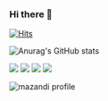 ### Hi there 👋
[![Hits](https://hits.seeyoufarm.com/api/count/incr/badge.svg?url=https%3A%2F%2Fgithub.com%2Fhamtorililil&count_bg=%23A739E6&title_bg=%23640081&icon=&icon_color=%23E7E7E7&title=hits&edge_flat=false)](https://hits.seeyoufarm.com)

![Anurag's GitHub stats](https://github-readme-stats.vercel.app/api?username=hamtorililil&show_icons=true&theme=tokyonight)

<img src="https://img.shields.io/badge/HTML5-E34F26?style=flat-square&logo=HTML5&logoColor=FFFFFF">  <img src="https://img.shields.io/badge/Java-007396?style=flat-square&logo=Java&logoColor=000000" >  <img src="https://img.shields.io/badge/JavaScript-F7DF1E?style=flat-square&logo=JavaScript&logoColor=000000">
<img src="http://mazandi.herokuapp.com/api?handle={handle}&theme=dark"/>

![mazandi profile](http://mazandi.herokuapp.com/api?handle={hamtorililil}&theme=dark)




<!--
**hamtorililil/hamtorililil** is a ✨ _special_ ✨ repository because its `README.md` (this file) appears on your GitHub profile.

Here are some ideas to get you started:

- 🔭 I’m currently working on ...
- 🌱 I’m currently learning ...
- 👯 I’m looking to collaborate on ...
- 🤔 I’m looking for help with ...
- 💬 Ask me about ...
- 📫 How to reach me: ...
- 😄 Pronouns: ...
- ⚡ Fun fact: ...
-->
